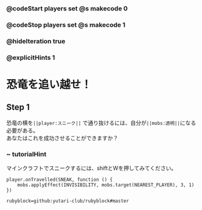 ### @codeStart players set @s makecode 0
### @codeStop players set @s makecode 1

### @hideIteration true 
### @explicitHints 1

# 恐竜を追い越せ！
<!-- # Pass the dinosaur! -->

## Step 1
恐竜の横を``||player:スニーク||`` で通り抜けるには、自分が``||mobs:透明||``になる必要がある。<br>
あなたはこれを成功させることができますか？

<!-- You need to ``||player:sneak past||`` the dinosaur by making yourself ``||mobs:invisible||``. Can you make this happen?  -->


### ~ tutorialHint
マインクラフトでスニークするには、shiftとWを押してみてください。
<!-- Try pressing shift and W to sneak in Minecraft.  -->


```ghost
player.onTravelled(SNEAK, function () {
    mobs.applyEffect(INVISIBILITY, mobs.target(NEAREST_PLAYER), 3, 1)
})
```
```package
rubyblock=github:yutari-club/rubyblock#master
```